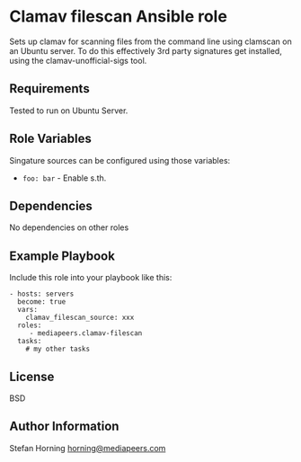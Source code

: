 # Clamav filescan Ansible role

Sets up clamav for scanning files from the command line using clamscan on an Ubuntu server.
To do this effectively 3rd party signatures get installed, using the clamav-unofficial-sigs tool.

## Requirements

Tested to run on Ubuntu Server.

## Role Variables

Singature sources can be configured using those variables:

- `foo: bar` - Enable s.th.

## Dependencies

No dependencies on other roles

## Example Playbook

Include this role into your playbook like this:

    - hosts: servers
      become: true
      vars:
        clamav_filescan_source: xxx
      roles:
         - mediapeers.clamav-filescan
      tasks:
        # my other tasks

## License

BSD

## Author Information

Stefan Horning <horning@mediapeers.com>
